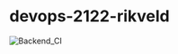 # devops-2122-rikveld

![Backend_CI](https://github.com/avans-devops/devops-2122-rikveld/actions/workflows/Backend_CI.yml/badge.svg)
